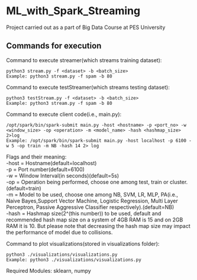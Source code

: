 # ML_with_Spark_Streaming
Project carried out as a part of Big Data Course at PES University

## Commands for execution

Command to execute streamer(which streams training dataset):
```console
python3 stream.py -f <dataset> -b <batch_size>
Example: python3 stream.py -f spam -b 80
```

Command to execute testStreamer(which streams testing dataset):
```console
python3 testStream.py -f <dataset> -b <batch_size>
Example: python3 stream.py -f spam -b 80
```

Command to execute client code(i.e., main.py):
```console
/opt/spark/bin/spark-submit main.py -host <hostname> -p <port_no> -w <window_size> -op <operation> -m <model_name> -hash <hashmap_size> 2>log
Example: /opt/spark/bin/spark-submit main.py -host localhost -p 6100 -w 5 -op train -m NB -hash 14 2> log
```
Flags and their meaning:    
-host = Hostname(default=localhost)    
-p = Port number(default=6100)    
-w = Window Interval(in seconds)(default=5s)     
-op = Operation being performed, choose one among test, train or cluster.(default=train)     
-m = Model to be used, choose one among NB, SVM, LR, MLP, PA(i.e., Naive Bayes,Support Vector Machine, Logistic Regression, Multi Layer Perceptron, Passive Aggressive Classifier respectively).(default=NB)   
-hash = Hashmap size(2^(this number)) to be used, default and recommended hash map size on a system of 4GB RAM is 15 and on 2GB RAM it is 10. But please note that decreasing the hash map size may impact the performance of model due to collisions.

Command to plot visualizations(stored in visualizations folder):
```console
python3 ./visualizations/visualizations.py
Example: python3 ./visualizations/visualizations.py
```

Required Modules:
sklearn, numpy